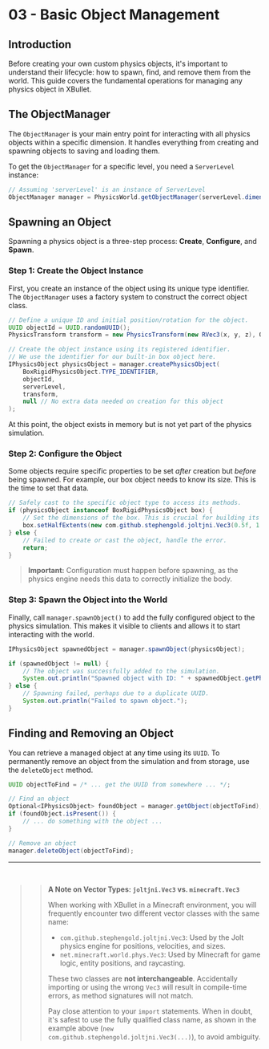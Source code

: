 # 03 - Basic Object Management

## Introduction

Before creating your own custom physics objects, it's important to understand their lifecycle: how to spawn, find, and remove them from the world. This guide covers the fundamental operations for managing any physics object in XBullet.

## The ObjectManager

The `ObjectManager` is your main entry point for interacting with all physics objects within a specific dimension. It handles everything from creating and spawning objects to saving and loading them.

To get the `ObjectManager` for a specific level, you need a `ServerLevel` instance:

```java
// Assuming 'serverLevel' is an instance of ServerLevel
ObjectManager manager = PhysicsWorld.getObjectManager(serverLevel.dimension());
```

## Spawning an Object

Spawning a physics object is a three-step process: **Create**, **Configure**, and **Spawn**.

### Step 1: Create the Object Instance

First, you create an instance of the object using its unique type identifier. The `ObjectManager` uses a factory system to construct the correct object class.

```java
// Define a unique ID and initial position/rotation for the object.
UUID objectId = UUID.randomUUID();
PhysicsTransform transform = new PhysicsTransform(new RVec3(x, y, z), Quat.sIdentity());

// Create the object instance using its registered identifier.
// We use the identifier for our built-in box object here.
IPhysicsObject physicsObject = manager.createPhysicsObject(
    BoxRigidPhysicsObject.TYPE_IDENTIFIER,
    objectId,
    serverLevel,
    transform,
    null // No extra data needed on creation for this object
);
```

At this point, the object exists in memory but is not yet part of the physics simulation.

### Step 2: Configure the Object

Some objects require specific properties to be set *after* creation but *before* being spawned. For example, our box object needs to know its size. This is the time to set that data.

```java
// Safely cast to the specific object type to access its methods.
if (physicsObject instanceof BoxRigidPhysicsObject box) {
    // Set the dimensions of the box. This is crucial for building its collision shape.
    box.setHalfExtents(new com.github.stephengold.joltjni.Vec3(0.5f, 1.0f, 0.5f));
} else {
    // Failed to create or cast the object, handle the error.
    return;
}
```
> **Important:** Configuration must happen before spawning, as the physics engine needs this data to correctly initialize the body.

### Step 3: Spawn the Object into the World

Finally, call `manager.spawnObject()` to add the fully configured object to the physics simulation. This makes it visible to clients and allows it to start interacting with the world.

```java
IPhysicsObject spawnedObject = manager.spawnObject(physicsObject);

if (spawnedObject != null) {
    // The object was successfully added to the simulation.
    System.out.println("Spawned object with ID: " + spawnedObject.getPhysicsId());
} else {
    // Spawning failed, perhaps due to a duplicate UUID.
    System.out.println("Failed to spawn object.");
}
```

## Finding and Removing an Object

You can retrieve a managed object at any time using its `UUID`. To permanently remove an object from the simulation and from storage, use the `deleteObject` method.

```java
UUID objectToFind = /* ... get the UUID from somewhere ... */;

// Find an object
Optional<IPhysicsObject> foundObject = manager.getObject(objectToFind);
if (foundObject.isPresent()) {
    // ... do something with the object ...
}

// Remove an object
manager.deleteObject(objectToFind);
```

---

<br>

> > **A Note on Vector Types: `joltjni.Vec3` vs. `minecraft.Vec3`**
> >
> > When working with XBullet in a Minecraft environment, you will frequently encounter two different vector classes with the same name:
> > *   `com.github.stephengold.joltjni.Vec3`: Used by the Jolt physics engine for positions, velocities, and sizes.
> > *   `net.minecraft.world.phys.Vec3`: Used by Minecraft for game logic, entity positions, and raycasting.
> >
> > These two classes are **not interchangeable**. Accidentally importing or using the wrong `Vec3` will result in compile-time errors, as method signatures will not match.
> >
> > Pay close attention to your `import` statements. When in doubt, it's safest to use the fully qualified class name, as shown in the example above (`new com.github.stephengold.joltjni.Vec3(...)`), to avoid ambiguity.